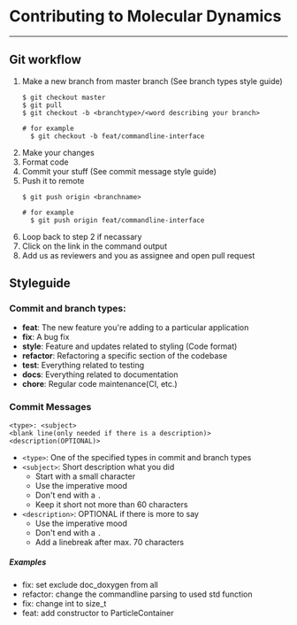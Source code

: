# Contributing to Molecular Dynamics

___

## Git workflow

1. Make a new branch from master branch (See branch types style guide)
    ``` 
    $ git checkout master
    $ git pull
    $ git checkout -b <branchtype>/<word describing your branch>
   
    # for example
      $ git checkout -b feat/commandline-interface
    ```
2. Make your changes
3. Format code
4. Commit your stuff (See commit message style guide)
5. Push it to remote
    ``` 
    $ git push origin <branchname>
  
    # for example
      $ git push origin feat/commandline-interface
    ```
6. Loop back to step 2 if necassary
7. Click on the link in the command output
8. Add us as reviewers and you as assignee and open pull request

## Styleguide

### Commit and branch types:

- **feat**: The new feature you're adding to a particular application
- **fix**: A bug fix
- **style**: Feature and updates related to styling (Code format)
- **refactor**: Refactoring a specific section of the codebase
- **test**: Everything related to testing
- **docs**: Everything related to documentation
- **chore**: Regular code maintenance(CI, etc.)

### Commit Messages

```
<type>: <subject>
<blank line(only needed if there is a description)>
<description(OPTIONAL)>
```

- `<type>`: One of the specified types in commit and branch types
- `<subject>`: Short description what you did
    - Start with a small character
    - Use the imperative mood
    - Don't end with a `.`
    - Keep it short not more than 60 characters
- `<description>`: OPTIONAL if there is more to say
    - Use the imperative mood
    - Don't end with a `.`
    - Add a linebreak after max. 70 characters

##### Examples

- fix: set exclude doc_doxygen from all
- refactor: change the commandline parsing to used std function
- fix: change int to size_t
- feat: add constructor to ParticleContainer
